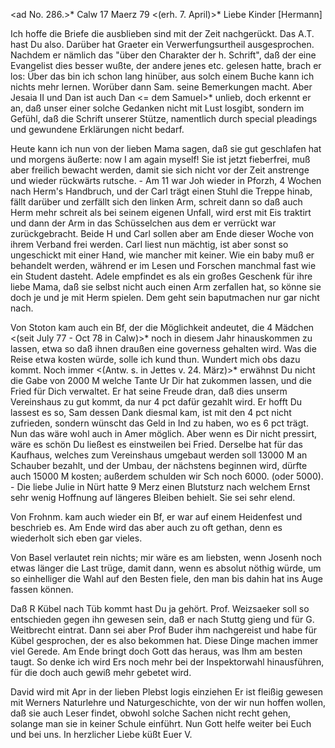 <ad No. 286.>* Calw 17 Maerz 79
 <(erh. 7. April)>*
Liebe Kinder [Hermann]

Ich hoffe die Briefe die ausblieben sind mit der Zeit nachgerückt. Das A.T. hast Du also. Darüber hat Graeter ein Verwerfungsurtheil ausgesprochen. Nachdem er nämlich das "über den Charakter der h. Schrift", daß der eine Evangelist dies besser wußte, der andere jenes etc. gelesen hatte, brach er los: Über das bin ich schon lang hinüber, aus solch einem Buche kann ich nichts mehr lernen. Worüber dann Sam. seine Bemerkungen macht. Aber Jesaia II und Dan ist auch Dan <= dem Samuel>* unlieb, doch erkennt er an, daß unser einer solche Gedanken nicht mit Lust losgibt, sondern im Gefühl, daß die Schrift unserer Stütze, namentlich durch special pleadings und gewundene Erklärungen nicht bedarf.

Heute kann ich nun von der lieben Mama sagen, daß sie gut geschlafen hat und morgens äußerte: now I am again myself! Sie ist jetzt fieberfrei, muß aber freilich bewacht werden, damit sie sich nicht vor der Zeit anstrenge und wieder rückwärts rutsche. - Am 11 war Joh wieder in Pforzh, 4 Wochen nach Herm's Handbruch, und der Carl trägt einen Stuhl die Treppe hinab, fällt darüber und zerfällt sich den linken Arm, schreit dann so daß auch Herm mehr schreit als bei seinem eigenen Unfall, wird erst mit Eis traktirt und dann der Arm in das Schüsselchen aus dem er verrückt war zurückgebracht. Beide H und Carl sollen aber am Ende dieser Woche von ihrem Verband frei werden. Carl liest nun mächtig, ist aber sonst so ungeschickt mit einer Hand, wie mancher mit keiner. Wie ein baby muß er behandelt werden, während er im Lesen und Forschen manchmal fast wie ein Student dasteht. Adele empfindet es als ein großes Geschenk für ihre liebe Mama, daß sie selbst nicht auch einen Arm zerfallen hat, so könne sie doch je und je mit Herm spielen. Dem geht sein baputmachen nur gar nicht nach.

Von Stoton kam auch ein Bf, der die Möglichkeit andeutet, die 4 Mädchen <(seit July 77 - Oct 78 in Calw)>* noch in diesem Jahr hinauskommen zu lassen, etwa so daß ihnen draußen eine governess gehalten wird. Was die Reise etwa kosten würde, solle ich kund thun. Wundert mich obs dazu kommt. 
Noch immer <(Antw. s. in Jettes v. 24. März)>* erwähnst Du nicht die Gabe von 2000 M welche Tante Ur Dir hat zukommen lassen, und die Fried für Dich verwaltet. Er hat seine Freude dran, daß dies unserm Vereinshaus zu gut kommt, da nur 4 pct dafür gezahlt wird. Er hofft Du lassest es so, Sam dessen Dank diesmal kam, ist mit den 4 pct nicht zufrieden, sondern wünscht das Geld in Ind zu haben, wo es 6 pct trägt. Nun das wäre wohl auch in Amer möglich. Aber wenn es Dir nicht pressirt, wäre es schön Du ließest es einstweilen bei Fried. Derselbe hat für das Kaufhaus, welches zum Vereinshaus umgebaut werden soll 13000 M an Schauber bezahlt, und der Umbau, der nächstens beginnen wird, dürfte auch 15000 M kosten; außerdem schulden wir Sch noch 6000. (oder 5000). - Die liebe Julie in Nürt hatte 9 Merz einen Blutsturz nach welchem Ernst sehr wenig Hoffnung auf längeres Bleiben behielt. Sie sei sehr elend.

Von Frohnm. kam auch wieder ein Bf, er war auf einem Heidenfest und beschrieb es. Am Ende wird das aber auch zu oft gethan, denn es wiederholt sich eben gar vieles.

Von Basel verlautet rein nichts; mir wäre es am liebsten, wenn Josenh noch etwas länger die Last trüge, damit dann, wenn es absolut nöthig würde, um so einhelliger die Wahl auf den Besten fiele, den man bis dahin hat ins Auge fassen können.

Daß R Kübel nach Tüb kommt hast Du ja gehört. Prof. Weizsaeker soll so entschieden gegen ihn gewesen sein, daß er nach Stuttg gieng und für G. Weitbrecht eintrat. Dann sei aber Prof Buder ihm nachgereist und habe für Kübel gesprochen, der es also bekommen hat. Diese Dinge machen immer viel Gerede. Am Ende bringt doch Gott das heraus, was Ihm am besten taugt. So denke ich wird Ers noch mehr bei der Inspektorwahl hinausführen, für die doch auch gewiß mehr gebetet wird.

David wird mit Apr in der lieben Plebst logis einziehen Er ist fleißig gewesen mit Werners Naturlehre und Naturgeschichte, von der wir nun hoffen wollen, daß sie auch Leser findet, obwohl solche Sachen nicht recht gehen, solange man sie in keiner Schule einführt. Nun Gott helfe weiter bei Euch und bei uns.
 In herzlicher Liebe küßt Euer V.
